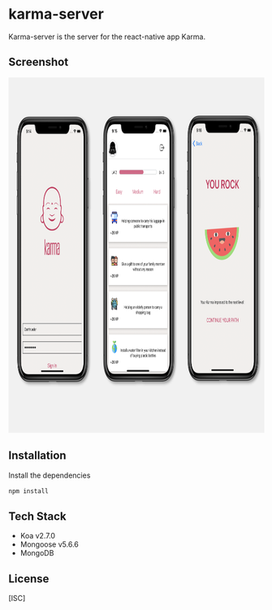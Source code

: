 # karma-server

Karma-server is the server for the react-native app Karma.


## Screenshot

<img src='./Karma.png' alt='login' width="1400" height="700">

## Installation

Install the dependencies

```bash
npm install
```

## Tech Stack

- Koa v2.7.0
- Mongoose v5.6.6
- MongoDB

## License
[ISC]
